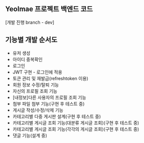 ﻿## Yeolmae 프로젝트 백엔드 코드
[개발 진행 branch - dev]

## 기능별 개발 순서도
- 유저 생성
- 아이디 중복확인
- 로그인
- JWT 구현 - 로그인에 적용
- 토큰 관리 및 재발급(refreshtoken 이용)
- 회원 정보 수정/탈퇴 기능
- 자신의 프로필 조회 기능
- [내정보]다른 사용자의 프로필 조회 기능
- 첨부 파일 첨부 기능(구현 후 테스트 중)
- 게시글 작성/수정/삭제 기능
- 카테고리별 다중 게시판 설계(구현 후 테스트 중)
- 카테고리별 게시글 조회 기능(대분류 게시글 조회)(구현 후 테스트 중)
- 카테고리별 게시글 조회 기능(각각의 게시글 조회)(구현 후 테스트 중)
- 댓글 기능(설계 중)
